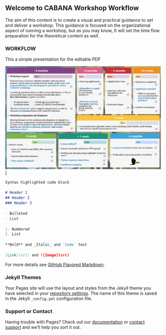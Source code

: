 ## Welcome to CABANA Workshop Workflow

The aim of this content is to create a visual and practical guidance to set and deliver a workshop. This guidance is focused on the organizational aspect of running a workshop, but as you may know, It will set the time flow preparation for the theoretical content as well.

### WORKFLOW

This a simple presentation for the editable PDF

[![CABANA](https://github.com/mtbernardi/workflow.github.io/blob/master/pic.png?raw=true)](https://github.com/mtbernardi/workflow.github.io/blob/master/CABANA-Workflow%20(2).pdf)]




```markdown
Syntax highlighted code block

# Header 1
## Header 2
### Header 3

- Bulleted
- List

1. Numbered
2. List

**Bold** and _Italic_ and `Code` text

[Link](url) and ![Image](src)
```

For more details see [GitHub Flavored Markdown](https://guides.github.com/features/mastering-markdown/).

### Jekyll Themes

Your Pages site will use the layout and styles from the Jekyll theme you have selected in your [repository settings](https://github.com/mtbernardi/workflow.github.io/settings). The name of this theme is saved in the Jekyll `_config.yml` configuration file.

### Support or Contact

Having trouble with Pages? Check out our [documentation](https://help.github.com/categories/github-pages-basics/) or [contact support](https://github.com/contact) and we’ll help you sort it out.
